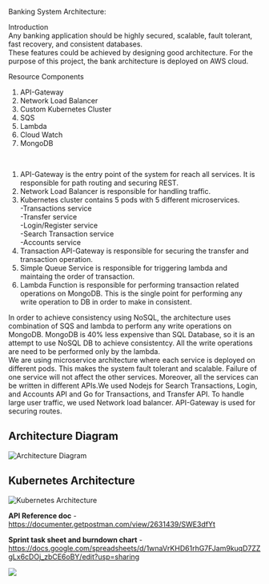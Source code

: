 Banking System Architecture:<br>

Introduction<br>
Any banking application should be highly secured, scalable, fault tolerant, fast recovery, and consistent databases.<br>
These features could be achieved by designing good architecture. For the purpose of this project, the bank architecture is deployed on AWS cloud.<br>

Resource Components<br>
1) API-Gateway
2) Network Load Balancer
3) Custom Kubernetes Cluster
4) SQS
5) Lambda
5) Cloud Watch
6) MongoDB
<br>

1) API-Gateway is the entry point of the system for reach all services. It is responsible for path routing and securing REST.
2) Network Load Balancer is responsible for handling traffic.
3) Kubernetes cluster contains 5 pods with 5 different microservices.<br>
   -Transactions service<br>
   -Transfer service<br>
   -Login/Register service<br>
   -Search Transaction service<br>
   -Accounts service<br>
4) Transaction API-Gateway is responsible for securing the transfer and transaction operation.
5) Simple Queue Service is responsible for triggering lambda and maintaing the order of transaction.
6) Lambda Function is responsible for performing transaction related operations on MongoDB. This is the single point for performing any write operation to DB in order to make in consistent.<br>

In order to achieve consistency using NoSQL, the architecture uses combination of SQS and lambda to perform any write operations on MongoDB. MongoDB is 40% less expensive than SQL Database, so it is an attempt to use NoSQL DB to achieve consistentcy. All the write operations are need to be performed only by the lambda. <br>
We are using microservice architecture where each service is deployed on different pods. This makes the system fault tolerant and scalable. Failure of one service will not affect the other services. Moreover, all the services can be written in different APIs.We used Nodejs for Search Transactions, Login, and Accounts API and Go for Transactions, and Transfer API.
To handle large user traffic, we used Network load balancer. API-Gateway is used for securing routes.  

## Architecture Diagram

![Architecture Diagram](https://github.com/kowshhal97/Online-Bank/blob/master/Architecture%20Diagram.jpg)

## Kubernetes Architecture
![Kubernetes Architecture](https://github.com/kowshhal97/Online-Bank/blob/master/KubernetesArc.jpg)

**API Reference doc** - https://documenter.getpostman.com/view/2631439/SWE3dfYt

**Sprint task sheet and burndown chart** - https://docs.google.com/spreadsheets/d/1wnaVrKHD61rhG7FJam9kuqD7ZZgLx6cDOj_zbCE6oBY/edit?usp=sharing

![](https://github.com/gopinathsjsu/team-project-cmpe202-team-project/blob/master/burndown_chart.png)
